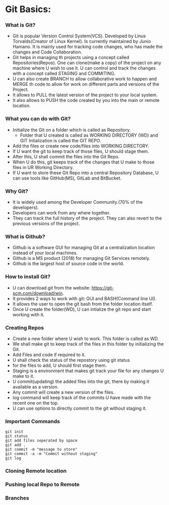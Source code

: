 # Git Basics:
### What is Git?
- Git is  popular Version Control System(VCS). Developed by Linus Torvalds(Creator of Linux Kernel). Is currently maintained by Junio Hamano. It is mainly used for tracking code changes, who has made the changes and Code Collaboration. 
- Git helps in managing th projects using a concept called Repositories(Repos). One can clone(make a copy) of the project on any machine where U wish to use it. U can control and track the changes with a concept called STAGING and COMMITING. 
- U can also create BRANCH to allow collaborative work to happen and MERGE th code to allow for work on different parts and versions of the Project. 
- It allows to PULL the latest version of the project to your local system.
- It also allows to PUSH the code created by you into the main or remote location. 
### What you can do with Git?
- Initialize the Git on a folder which is called as Repository.
    - Folder that U created is called as WORKING DIRECTORY (WD) and GIT Intialization is called the GIT REPO. 
- Add the files or create new code/files into WORKING DIRECTORY.
- If U want the git to keep track of those files, U should stage them. 
- After this, U shall commit the files into the Git Repo. 
- When U do this, git keeps track of the changes that U make to those files in UR Working Directory. 
- If U want to store these Git Repo into a central Repository Database, U can use tools like GitHub(MS), GitLab and BitBucket. 
### Why Git?
- It is widely used among the Developer Community.(70% of the developers). 
- Developers can work from any where together. 
- They can track the full history of the project. They can also revert to the previous versions of the project. 
### What is Github?
- Github is a software GUI for managing Git at a centralization location instead of your local machines. 
- Github is a MS product (2018) for managing Git Services remotely. 
- Github is the largest host of source code in the world.
### How to install Git?
- U can download git from the website: https://git-scm.com/download/win.
- It provides 2 ways to work with git: GUI and BASH(Command line UI).
- It allows the user to open the git bash from the folder location itself. 
- Once U create the folder(WD), U can intialize the git repo and start working with it. 
### Creating Repos
- Create a new folder where U wish to work. This folder is called as WD.
- We shall make git to keep track of the files in this folder by initializing the Git. 
- Add Files and code if required to it.  
- U shall check the status of the repostory using git status 
- for the files to add, U should first stage them. 
- Staging is a environment that makes git track your file for any changes U make to it. 
- U commit(updating) the added files into the git, there by making it available as a version. 
- Any commit will create a new version of the files. 
- log command will keep track of the commits U have made with the recent one on the top. 
- U can use options to directly commit to the git without staging it. 
### Important Commands
```
git init
git status
git add files seperated by space
git add .
git commit -m "message to store"
git commit -a -m "Commit without staging"
git log 
```
### Cloning Remote location
### Pushing local Repo to Remote
### Branches